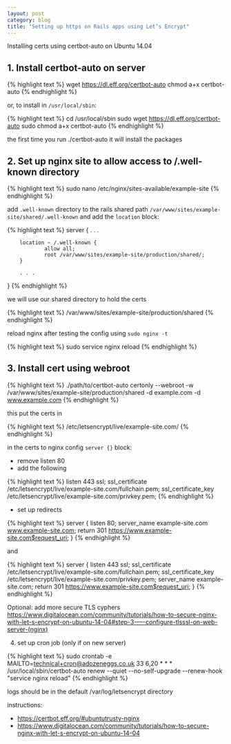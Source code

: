 ```yaml
---
layout: post
category: blog
title: "Setting up https on Rails apps using Let’s Encrypt"
---
```

Installing certs using certbot-auto on Ubuntu 14.04

## 1. Install certbot-auto on server

{% highlight text %}
wget https://dl.eff.org/certbot-auto
chmod a+x certbot-auto
{% endhighlight %}

or, to install in `/usr/local/sbin`:

{% highlight text %}
cd /usr/local/sbin
sudo wget https://dl.eff.org/certbot-auto
sudo chmod a+x certbot-auto
{% endhighlight %}

the first time you run ./certbot-auto it will install the packages


## 2. Set up nginx site to allow access to /.well-known directory

{% highlight text %}
sudo nano /etc/nginx/sites-available/example-site
{% endhighlight %}

add `.well-known` directory to the rails shared path `/var/www/sites/example-site/shared/.well-known`
and add the `location` block:

{% highlight text %}
server {
        . . .

        location ~ /.well-known {
                allow all;
                root /var/www/sites/example-site/production/shared/;
        }

        . . .
}
{% endhighlight %}

we will use our shared directory to hold the certs

{% highlight text %}
/var/www/sites/example-site/production/shared
{% endhighlight %}

reload nginx after testing the config using `sudo nginx -t`

{% highlight text %}
sudo service nginx reload
{% endhighlight %}

## 3. Install cert using webroot

{% highlight text %}
./path/to/certbot-auto certonly --webroot -w /var/www/sites/example-site/production/shared -d example.com -d www.example.com
{% endhighlight %}

this put the certs in 

{% highlight text %}
/etc/letsencrypt/live/example-site.com/
{% endhighlight %}

in the certs to nginx config `server {}` block:


 - remove listen 80
 - add the following

{% highlight text %}
listen 443 ssl;
ssl_certificate /etc/letsencrypt/live/example-site.com/fullchain.pem;
ssl_certificate_key /etc/letsencrypt/live/example-site.com/privkey.pem;
{% endhighlight %}

 - set up redirects

{% highlight text %}
server {
    listen 80;
    server_name example-site.com www.example-site.com;
    return 301 https://www.example-site.com$request_uri;
}
{% endhighlight %}


and

{% highlight text %}
server {
        listen         443 ssl;
        ssl_certificate /etc/letsencrypt/live/example-site.com/fullchain.pem;
  ssl_certificate_key /etc/letsencrypt/live/example-site.com/privkey.pem;
        server_name    example-site.com;
        return         301 https://www.example-site.com$request_uri;
}
{% endhighlight %}

Optional: add more secure TLS cyphers
https://www.digitalocean.com/community/tutorials/how-to-secure-nginx-with-let-s-encrypt-on-ubuntu-14-04#step-3-—-configure-tlsssl-on-web-server-(nginx)

4. set up cron job (only if on new server)

{% highlight text %}
sudo crontab -e
MAILTO=technical+cron@adozeneggs.co.uk
33 6,20 * * * /usr/local/sbin/certbot-auto renew --quiet --no-self-upgrade --renew-hook "service nginx reload"
{% endhighlight %}

logs should be in the default /var/log/letsencrypt directory

instructions: 
 - https://certbot.eff.org/#ubuntutrusty-nginx
 - https://www.digitalocean.com/community/tutorials/how-to-secure-nginx-with-let-s-encrypt-on-ubuntu-14-04
